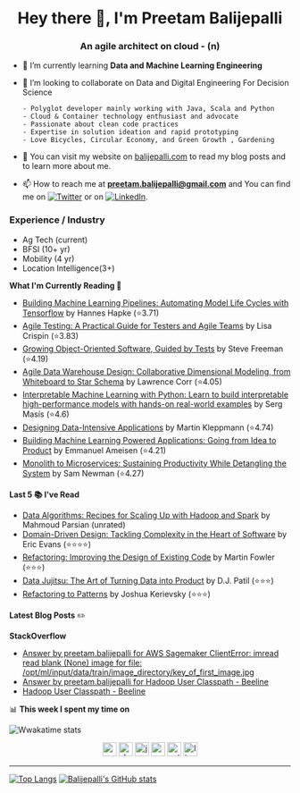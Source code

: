 <h1 align="center">Hey there 👋, I'm Preetam Balijepalli</h1>
<h3 align="center">An agile architect on cloud - (n)</h3>

- 🌱 I’m currently learning **Data and Machine Learning Engineering**

- 👯 I’m looking to collaborate on Data and Digital Engineering For Decision Science

      - Polyglot developer mainly working with Java, Scala and Python
      - Cloud & Container technology enthusiast and advocate
      - Passionate about clean code practices
      - Expertise in solution ideation and rapid prototyping
      - Love Bicycles, Circular Economy, and Green Growth , Gardening

- 📝 You can visit my website on [balijepalli.com](balijepalli.com) to read my blog posts and to learn more about me.

- 📫 How to reach me at **preetam.balijepalli@gmail.com** and You can find me on [![Twitter][1.2]][1] or on [![LinkedIn][2.2]][2].


### Experience / Industry
- Ag Tech (current)
- BFSI (10+ yr)
- Mobility (4 yr)
- Location Intelligence(3+)


**What I'm Currently Reading 📕**
<!-- GOODREADS-LIST:START -->
- [Building Machine Learning Pipelines: Automating Model Life Cycles with Tensorflow](https://www.goodreads.com/review/show/4090293298?utm_medium=api&utm_source=rss) by Hannes Hapke (⭐️3.71)
- [Agile Testing: A Practical Guide for Testers and Agile Teams](https://www.goodreads.com/review/show/725323085?utm_medium=api&utm_source=rss) by Lisa Crispin (⭐️3.83)
- [Growing Object-Oriented Software, Guided by Tests](https://www.goodreads.com/review/show/725322992?utm_medium=api&utm_source=rss) by Steve  Freeman (⭐️4.19)
- [Agile Data Warehouse Design: Collaborative Dimensional Modeling, from Whiteboard to Star Schema](https://www.goodreads.com/review/show/1467445940?utm_medium=api&utm_source=rss) by Lawrence Corr (⭐️4.05)
- [Interpretable Machine Learning with Python: Learn to build interpretable high-performance models with hands-on real-world examples](https://www.goodreads.com/review/show/4107740869?utm_medium=api&utm_source=rss) by Serg Masís (⭐️4.6)
- [Designing Data-Intensive Applications](https://www.goodreads.com/review/show/4082824567?utm_medium=api&utm_source=rss) by Martin Kleppmann (⭐️4.74)
- [Building Machine Learning Powered Applications: Going from Idea to Product](https://www.goodreads.com/review/show/4082800090?utm_medium=api&utm_source=rss) by Emmanuel Ameisen (⭐️4.21)
- [Monolith to Microservices: Sustaining Productivity While Detangling the System](https://www.goodreads.com/review/show/4082788557?utm_medium=api&utm_source=rss) by Sam Newman (⭐️4.27)
<!-- GOODREADS-LIST:END -->

**Last 5 📚 I've Read**
<!-- GOODREADS-READ-LIST:START -->
- [Data Algorithms: Recipes for Scaling Up with Hadoop and Spark](https://www.goodreads.com/review/show/1662462673?utm_medium=api&utm_source=rss) by Mahmoud Parsian (unrated)
- [Domain-Driven Design: Tackling Complexity in the Heart of Software](https://www.goodreads.com/review/show/465958857?utm_medium=api&utm_source=rss) by Eric Evans (⭐⭐⭐⭐)
- [Refactoring: Improving the Design of Existing Code](https://www.goodreads.com/review/show/465958502?utm_medium=api&utm_source=rss) by Martin Fowler (⭐⭐⭐)
- [Data Jujitsu: The Art of Turning Data into Product](https://www.goodreads.com/review/show/440025008?utm_medium=api&utm_source=rss) by D.J. Patil (⭐⭐⭐)
- [Refactoring to Patterns](https://www.goodreads.com/review/show/621685610?utm_medium=api&utm_source=rss) by Joshua Kerievsky (⭐⭐⭐)
<!-- GOODREADS-READ-LIST:END -->

**Latest Blog Posts** ✏️
<!-- BLOG-POST-LIST:START -->
<!-- BLOG-POST-LIST:END -->

**StackOverflow**
<!-- STACKOVERFLOW:START -->
- [Answer by preetam.balijepalli for AWS Sagemaker ClientError: imread read blank &lpar;None&rpar; image for file: /opt/ml/input/data/train/image_directory/key_of_first_image.jpg](https://stackoverflow.com/questions/58992679/aws-sagemaker-clienterror-imread-read-blank-none-image-for-file-opt-ml-inpu/63672364#63672364)
- [Answer by preetam.balijepalli for Hadoop User Classpath - Beeline](https://stackoverflow.com/questions/47351067/hadoop-user-classpath-beeline/47384654#47384654)
- [Hadoop User Classpath - Beeline](https://stackoverflow.com/questions/47351067/hadoop-user-classpath-beeline)
<!-- STACKOVERFLOW:END -->

📊 **This week I spent my time on**

![Wwakatime stats](https://github-readme-stats-taupe-two.vercel.app/api/wakatime?username=balijepalli&hide_title=true&hide_border=true&langs_count=5)


<p align="center">
 <img src="https://cdn.jsdelivr.net/gh/devicons/devicon/icons/amazonwebservices/amazonwebservices-original-wordmark.svg" alt="aws" width="25" height="25"/>
 <img src="https://cdn.jsdelivr.net/gh/devicons/devicon/icons/docker/docker-original-wordmark.svg" alt="docker" width="25" height="25"/>
 <img src="https://cdn.jsdelivr.net/gh/devicons/devicon/icons/java/java-original-wordmark.svg" alt="java" width="25" height="25"/>
 <img src="https://cdn.jsdelivr.net/gh/devicons/devicon/icons/scala/scala-original-wordmark.svg" alt="scala" width="25" height="25"/>
 <img src="https://cdn.jsdelivr.net/gh/devicons/devicon/icons/python/python-original-wordmark.svg" alt="python" width="25" height="25"/>
 <img src="https://cdn.jsdelivr.net/gh/devicons/devicon/icons/linux/linux-original.svg" alt="linux" width="25" height="25"/>
</p>

<!-- Icons -->
[1.2]: http://i.imgur.com/wWzX9uB.png (twitter icon without padding)
[2.2]: https://raw.githubusercontent.com/MartinHeinz/MartinHeinz/master/linkedin-3-16.png (LinkedIn icon without padding)
[3.2]: https://cdn.jsdelivr.net/npm/simple-icons@3.0.1/icons/gmail.svg?raw=true

<hr>

 [![Top Langs](https://github-readme-stats.vercel.app/api/top-langs/?username=balijepalli&exclude_repo=github-readme-stats,balijepalli.github.io)](https://github.com/balijepalli/github-readme-stats) 
[![Balijepalli's GitHub stats](https://github-readme-stats.vercel.app/api?username=balijepalli&show_icons=true&theme=cobalt)](https://github.com/anuraghazra/github-readme-stats)


<!-- Links to your social media accounts -->
[1]: https://twitter.com/balijepalli
[2]: https://www.linkedin.com/in/preetambalijepalli/
[3]: **preetam.balijepalli@gmail.com**
